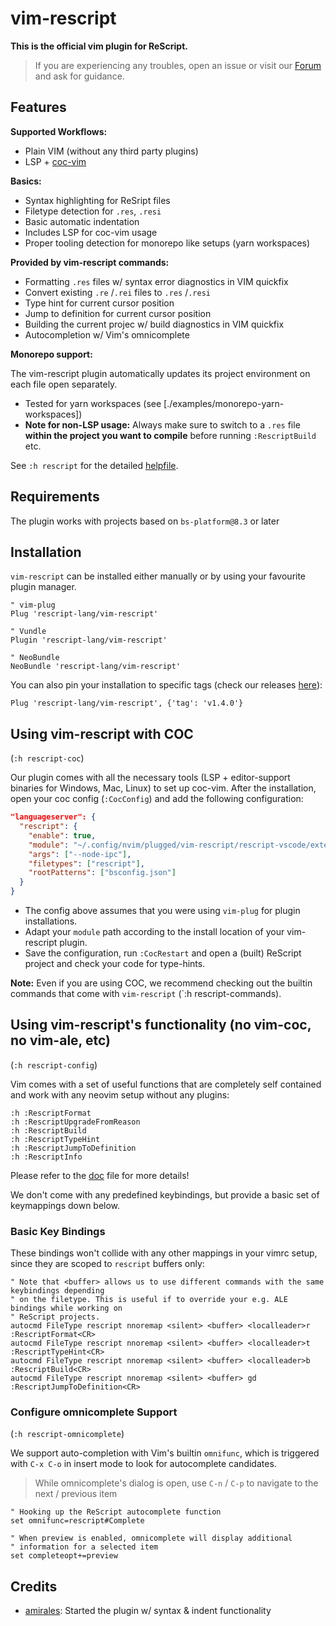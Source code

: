 # vim-rescript

**This is the official vim plugin for ReScript.**

> If you are experiencing any troubles, open an issue or visit our [Forum](https://forum.rescript-lang.org) and ask for guidance.

## Features

**Supported Workflows:**
- Plain VIM (without any third party plugins)
- LSP + [coc-vim](https://github.com/neoclide/coc.nvim)

**Basics:**
- Syntax highlighting for ReSript files
- Filetype detection for `.res`, `.resi`
- Basic automatic indentation
- Includes LSP for coc-vim usage
- Proper tooling detection for monorepo like setups (yarn workspaces)

**Provided by vim-rescript commands:**
- Formatting `.res` files w/ syntax error diagnostics in VIM quickfix
- Convert existing `.re` /`.rei` files to `.res` /`.resi`
- Type hint for current cursor position
- Jump to definition for current cursor position
- Building the current projec w/ build diagnostics in VIM quickfix
- Autocompletion w/ Vim's omnicomplete

**Monorepo support:**

The vim-rescript plugin automatically updates its project environment on each file open separately.
- Tested for yarn workspaces (see [./examples/monorepo-yarn-workspaces])
- **Note for non-LSP usage:** Always make sure to switch to a `.res` file **within the project you want to compile** before running `:RescriptBuild` etc.

See `:h rescript` for the detailed [helpfile](./doc/rescript.txt).

## Requirements

The plugin works with projects based on `bs-platform@8.3` or later

## Installation

`vim-rescript` can be installed either manually or by using your favourite plugin manager.

```viml
" vim-plug
Plug 'rescript-lang/vim-rescript'

" Vundle
Plugin 'rescript-lang/vim-rescript'

" NeoBundle
NeoBundle 'rescript-lang/vim-rescript'
```

You can also pin your installation to specific tags (check our releases [here](https://github.com/rescript-lang/vim-rescript/releases)):

```
Plug 'rescript-lang/vim-rescript', {'tag': 'v1.4.0'}
```

## Using vim-rescript with COC

(`:h rescript-coc`)

Our plugin comes with all the necessary tools (LSP + editor-support binaries for Windows, Mac, Linux) to set up coc-vim.
After the installation, open your coc config (`:CocConfig`) and add the following configuration:

```json
"languageserver": {
  "rescript": {
    "enable": true,
    "module": "~/.config/nvim/plugged/vim-rescript/rescript-vscode/extension/server/out/server.js",
    "args": ["--node-ipc"],
    "filetypes": ["rescript"],
    "rootPatterns": ["bsconfig.json"]
  }
}
```

- The config above assumes that you were using `vim-plug` for plugin installations.
- Adapt your `module` path according to the install location of your vim-rescript plugin.
- Save the configuration, run `:CocRestart` and open a (built) ReScript project and check your code for type-hints.

**Note:** Even if you are using COC, we recommend checking out the builtin commands that come with `vim-rescript` (`:h rescript-commands).

## Using vim-rescript's functionality (no vim-coc, no vim-ale, etc)

(`:h rescript-config`)

Vim comes with a set of useful functions that are completely self contained and work with any neovim setup without any plugins:

```
:h :RescriptFormat
:h :RescriptUpgradeFromReason
:h :RescriptBuild
:h :RescriptTypeHint
:h :RescriptJumpToDefinition
:h :RescriptInfo
```
Please refer to the [doc](./doc/rescript.txt) file for more details!

We don't come with any predefined keybindings, but provide a basic set of keymappings down below.

### Basic Key Bindings

These bindings won't collide with any other mappings in your vimrc setup, since they are scoped to `rescript` buffers only:

```vim
" Note that <buffer> allows us to use different commands with the same keybindings depending
" on the filetype. This is useful if to override your e.g. ALE bindings while working on
" ReScript projects.
autocmd FileType rescript nnoremap <silent> <buffer> <localleader>r :RescriptFormat<CR>
autocmd FileType rescript nnoremap <silent> <buffer> <localleader>t :RescriptTypeHint<CR>
autocmd FileType rescript nnoremap <silent> <buffer> <localleader>b :RescriptBuild<CR>
autocmd FileType rescript nnoremap <silent> <buffer> gd :RescriptJumpToDefinition<CR>
```

### Configure omnicomplete Support

(`:h rescript-omnicomplete`)

We support auto-completion with Vim's builtin `omnifunc`, which is triggered with `C-x C-o` in insert mode to look for autocomplete candidates.

> While omnicomplete's dialog is open, use `C-n` / `C-p` to navigate to the next / previous item

```vim
" Hooking up the ReScript autocomplete function
set omnifunc=rescript#Complete

" When preview is enabled, omnicomplete will display additional
" information for a selected item
set completeopt+=preview
```

## Credits

- [amirales](https://github.com/amiralies): Started the plugin w/ syntax & indent functionality
